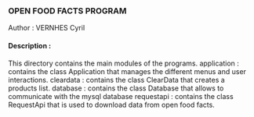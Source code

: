 ### OPEN FOOD FACTS PROGRAM

Author : VERNHES Cyril

#### Description :

This directory contains the main modules of the programs.
application : contains the class Application that manages the different menus and user interactions.
cleardata : contains the class ClearData that creates a products list.
database : contains the class Database that allows to communicate with the mysql database
requestapi : contains the class RequestApi that is used to download data from open food facts.

